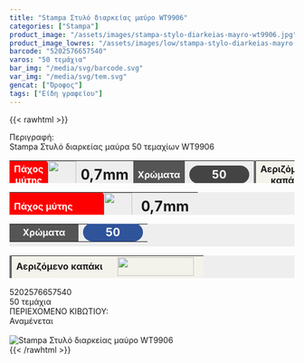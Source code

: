 ```yaml
---
title: "Stampa Στυλό διαρκείας μαύρο WT9906"
categories: ["Stampa"]
product_image: "/assets/images/stampa-stylo-diarkeias-mayro-wt9906.jpg"
product_image_lowres: "/assets/images/low/stampa-stylo-diarkeias-mayro-wt9906.jpg"
barcode: "5202576657540"
varos: "50 τεμάχια"
bar_img: "/media/svg/barcode.svg"
var_img: "/media/svg/tem.svg"
gencat: ["Όροφος"]
tags: ["Είδη γραφείου"]
---
```

{{< rawhtml >}}

<div class="sload681"><div class="product"><div id="sistatika">Περιγραφή:</div><div class="alltext">Stampa Στυλό διαρκείας μαύρα 50 τεμαχίων WT9906</div><div class="miti"><table style="border-collapse:collapse;width:100%;height:40px;margin-left:auto;margin-right:auto;background:#eee" border="0" cellpadding="10px"><tbody><tr><td style="text-align:center;width:25.848%;background-color:red;border-radius:0 6px 6px 0"><span style="color:#fff"><strong>Πάχος μύτης</strong></span></td><td style="width:6% text-align: left;vertical-align:middle;padding:0" scope="row"><img class="svam sp0" src="/media/icons/miti.svg" alt="" width="64" height="50" style="width:50px"></td><td style="width:2%;text-align:center"><strong><span style="font-size:25px">0,7mm</span></strong></td><td style="width:16.5073%;background-color:#555;text-align:center"><span style="color:#fff"><strong>Χρώματα</strong></span></td><td style="width:22%;text-align:center"><span style="color:#fff;font-size:20px;padding:0"><strong><span style="background-color:#444;padding:4px 40px;border-radius:50px">50</span></strong></span></td><td style="width:15%;text-align:center;background-color:#f4f3eb;border-left:4px solid #666"><strong>Αεριζόμενο καπάκι</strong></td><td style="width:2.12865%;background-color:#f4f3eb"><img class="svam" src="/media/icons/kapmav.svg" alt="" width="90" height="22"></td></tr></tbody></table></div><div class="miti2"><table style="margin-bottom:5px;border-collapse:collapse;width:100%;height:40px;margin-left:auto;margin-right:auto;background:#eee" border="0" cellpadding="10px"><tbody><tr><td style="width:50%;background-color:red;border-radius:0 6px 6px 0"><span style="color:#fff"><strong>Πάχος μύτης</strong></span></td><td style="width:15%;padding:0;text-align:left;vertical-align:middle" scope="row"><img class="svam sp0" style="width:50px" src="/media/icons/miti.svg" alt="" width="64" height="50"></td><td style="width:35%;text-align:center"><strong><span style="font-size:25px">0,7mm</span></strong></td></tr></tbody></table><table style="margin-bottom:5px;border-collapse:collapse;width:100%;height:40px;margin-left:auto;margin-right:auto;background:#eee" border="0" cellpadding="10px"><tbody><tr><td style="width:50%;background-color:#555;text-align:center"><span style="color:#fff"><strong>Χρώματα</strong></span></td><td style="width:50%;text-align:center"><span style="color:#fff;font-size:20px;padding:0"><strong><span style="background-color:#2f549b;padding:4px 40px;border-radius:50px">50</span></strong></span></td></tr></tbody></table><table style="border-collapse:collapse;width:100%;height:40px;margin-left:auto;margin-right:auto;background:#eee" border="0" cellpadding="10px"><tbody><tr><td style="width:50%;background-color:#f4f3eb;text-align:center;border-left:4px solid #666"><strong>Αεριζόμενο καπάκι</strong></td><td style="width:50%;background-color:#f4f3eb"><img class="svam" style="display:block;margin-left:auto;margin-right:auto" src="/media/icons/kapmav.svg" alt="" width="135" height="33"></td></tr></tbody></table></div><div class="keno"></div><div id="barcode"><div id="barimage1"></div><span id="bartext">5202576657540</span></div><div id="varos"><div id="temimg"></div><span id="varostext">50 τεμάχια</span></div><div id="kivotio">ΠΕΡΙΕΧΟΜΕΝΟ ΚΙΒΩΤΙΟΥ:<br>Αναμένεται</div><br><div class="pimg"><img alt="Stampa Στυλό διαρκείας μαύρο WT9906" title="Stampa Στυλό διαρκείας μαύρο WT9906" src="/assets/images/stampa-stylo-diarkeias-mayro-wt9906.jpg"></div></div></div>
{{< /rawhtml >}}


